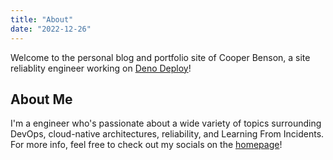 ```yaml
---
title: "About"
date: "2022-12-26"
---
```


Welcome to the personal blog and portfolio site of Cooper Benson, a site reliablity engineer working on [Deno Deploy](https://deno.com/deploy)!

## About Me

I'm a engineer who's passionate about a wide variety of topics surrounding DevOps, cloud-native architectures, reliability, and Learning From Incidents. For more info, feel free to check out my socials on the [homepage](/)!
